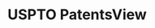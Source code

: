 ---
layout: default
bigquery: https://console.cloud.google.com/bigquery?p=patents-public-data&d=patentsview&page=dataset
citation: Attribution should be given to PatentsView for use, distribution, or derivative
  works.
code: https://github.com/CSSIP-AIR/PatentsView-Code-Snippets/
contributors: USPTO
cost: None
description: 'PatentsView includes US patent data including raw data (summaries, applications,
  pregrant applications), disambugations of inventors and assignees, and inventor
  gender estimates.  Also foreign priority data, # of figures and sheets, and government
  interest statements.'
documentation: https://patentsview.org/query/builder-faqs
last_edit: Mon, 04 Apr 2022 19:02:57 GMT
location: https://patentsview.org/
maintained_by: USPTO
record_creation_timestamp: 12/2/2020 17:20:46
schema_fields: '[''f102_date'', ''rawinventor_id'', ''sector_title'', ''main_group'',
  ''rule_47'', ''state_fips'', ''category_id'', ''classification_status'', ''county_fips'',
  ''latin_name'', ''sequence'', ''withdrawn'', ''ipc_version_indicator'', ''term_grant'',
  ''subclass_id'', ''subgroup_id'', ''title'', ''city'', ''subcategory_id'', ''county'',
  ''name_last'', ''state'', ''role'', ''f371_date'', ''number'', ''subsection_id'',
  ''term_disclaimer'', ''section_id'', ''term_extension'', ''male_flag'', ''disamb_assignee_id_20191008'',
  ''disamb_assignee_id_20190312'', ''subgroup'', ''uuid'', ''disamb_assignee_id_20190820'',
  ''filename'', ''latitude'', ''disamb_assignee_id_20200630'', ''disamb_inventor_id_20171226'',
  ''date'', ''disamb_inventor_id_20200630'', ''category'', ''num_figures'', ''classification_data_source'',
  ''_102_date'', ''application_id'', ''name'', ''disamb_inventor_id_20190312'', ''exemplary'',
  ''disamb_assignee_id_20191231'', ''group_id'', ''disamb_inventor_id_20170307'',
  ''longitude'', ''disamb_inventor_id_20180528'', ''fname'', ''status'', ''relkind'',
  ''applicant_type'', ''location_id'', ''assignee_id'', ''country'', ''dependent'',
  ''disamb_inventor_id_20171003'', ''length'', ''disamb_inventor_id_20170808'', ''disamb_assignee_id_20181127'',
  ''classification_level'', ''disamb_inventor_id_20200331'', ''organization_id'',
  ''lname'', ''country_transformed'', ''subclass'', ''text'', ''disamb_inventor_id_20181127'',
  ''reldocno'', ''classification_value'', ''doc_type'', ''disamb_inventor_id_20201229'',
  ''deceased'', ''organization'', ''disamb_inventor_id_20200929'', ''ipc_class'',
  ''group'', ''field_id'', ''field_title'', ''doctype'', ''rawassignee_id'', ''name_first'',
  ''variety'', ''type'', ''series_code'', ''_371_date'', ''disclaimer_date'', ''level_three'',
  ''lapse_of_patent'', ''section'', ''num_claims'', ''disamb_inventor_id_20190820'',
  ''disamb_inventor_id_20191231'', ''id'', ''lawyer_id'', ''kind'', ''disamb_inventor_id_20191008'',
  ''symbol_position'', ''rawlocation_id'', ''rel_id'', ''level_one'', ''num'', ''inventor_id'',
  ''disamb_assignee_id_20200331'', ''mainclass_id'', ''contract_award_number'', ''gi_statement'',
  ''designation'', ''level_two'', ''patent_id'', ''abstract'', ''male'', ''citation_id'',
  ''latlong'', ''disamb_assignee_id_20200929'', ''action_date'', ''num_sheets'', ''publication_number'',
  ''attribution_status'']'
shortname: patentsview
tags:
- disambiguation
- United States
- gender
terms_of_use: Creative Commons Attribution 4.0 International License.
timeframe: 1963-1999
title: USPTO PatentsView
uuid: cf1780b1-e265-4e49-8d1d-83b9cfe0fd9a
---